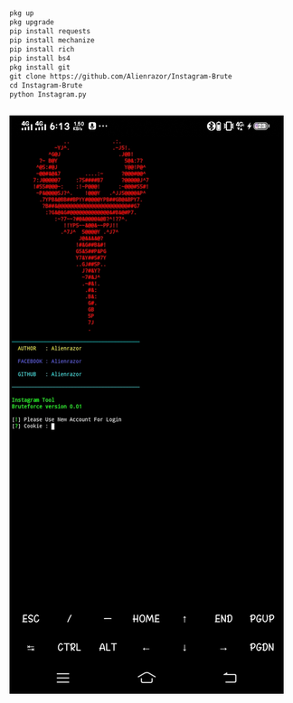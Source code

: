 


```


pkg up
pkg upgrade
pip install requests 
pip install mechanize 
pip install rich 
pip install bs4
pkg install git
git clone https://github.com/Alienrazor/Instagram-Brute
cd Instagram-Brute
python Instagram.py


```




<img src = https://raw.githubusercontent.com/Alienrazor/Instagram/main/Screenshot_20240811_181327.jpg>
